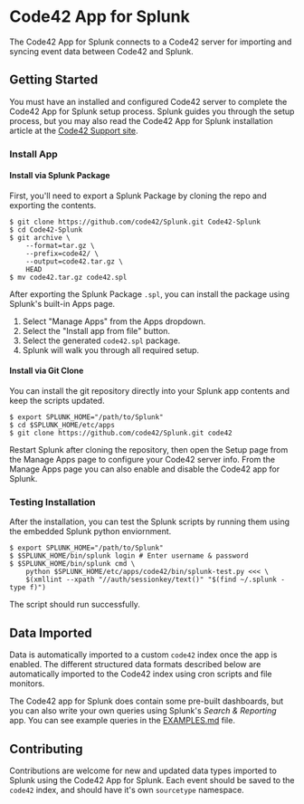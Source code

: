 # Code42 App for Splunk

The Code42 App for Splunk connects to a Code42 server for importing and syncing
event data between Code42 and Splunk.

## Getting Started

You must have an installed and configured Code42 server to complete the Code42
App for Splunk setup process. Splunk guides you through the setup process, but
you may also read the Code42 App for Splunk installation article at the
[Code42 Support site][support].

### Install App

#### Install via Splunk Package

First, you'll need to export a Splunk Package by cloning the repo and exporting
the contents.

```
$ git clone https://github.com/code42/Splunk.git Code42-Splunk
$ cd Code42-Splunk
$ git archive \
    --format=tar.gz \
    --prefix=code42/ \
    --output=code42.tar.gz \
    HEAD
$ mv code42.tar.gz code42.spl
```

After exporting the Splunk Package `.spl`, you can install the package using
Splunk's built-in Apps page.

1. Select "Manage Apps" from the Apps dropdown.
1. Select the "Install app from file" button.
1. Select the generated `code42.spl` package.
1. Splunk will walk you through all required setup.

#### Install via Git Clone

You can install the git repository directly into your Splunk app contents and
keep the scripts updated.

```
$ export SPLUNK_HOME="/path/to/Splunk"
$ cd $SPLUNK_HOME/etc/apps
$ git clone https://github.com/code42/Splunk.git code42
```

Restart Splunk after cloning the repository, then open the Setup page from the
Manage Apps page to configure your Code42 server info. From the Manage Apps page
you can also enable and disable the Code42 app for Splunk.

### Testing Installation

After the installation, you can test the Splunk scripts by running them using
the embedded Splunk python enviornment.

```
$ export SPLUNK_HOME="/path/to/Splunk"
$ $SPLUNK_HOME/bin/splunk login # Enter username & password
$ $SPLUNK_HOME/bin/splunk cmd \
    python $SPLUNK_HOME/etc/apps/code42/bin/splunk-test.py <<< \
    $(xmllint --xpath "//auth/sessionkey/text()" "$(find ~/.splunk -type f)")
```

The script should run successfully.

## Data Imported

Data is automatically imported to a custom `code42` index once the app is
enabled. The different structured data formats described below are automatically
imported to the Code42 index using cron scripts and file monitors.

The Code42 app for Splunk does contain some pre-built dashboards, but you can
also write your own queries using Splunk's *Search & Reporting* app. You can see
example queries in the [EXAMPLES.md][examples] file.

## Contributing

Contributions are welcome for new and updated data types imported to Splunk
using the Code42 App for Splunk. Each event should be saved to the `code42`
index, and should have it's own `sourcetype` namespace.

<!--
## URL References
-->
[support]: https://code42.com/r/support/splunk-app
[pip]: https://pip.pypa.io/en/latest/index.html
[examples]: EXAMPLES.md
